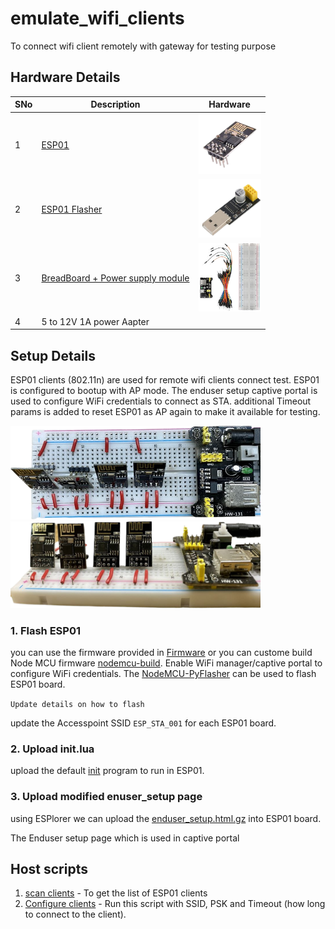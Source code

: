 # emulate_wifi_clients
To connect wifi client remotely with gateway for testing purpose

## Hardware Details

|SNo| Description | Hardware 
|---|-------------|----------
|1|[ESP01](https://amzn.eu/d/7bEEflm)|<img src="docs/ESP_01.png" alt="ESP01" hieght=100 width=100/>
|2|[ESP01 Flasher](https://amzn.eu/d/b8dwMxA)| <img src="docs/ESP01_flasher.png" alt="ESP01 Flasher" hieght=100 width=100/>
|3|[BreadBoard + Power supply module](https://amzn.eu/d/cFOHzTH)|<img src="docs/breadboard_power_supply.png" alt="breadboard power supply" hieght=100 width=100/>
|4| 5 to 12V 1A power Aapter||<img src="docs/power_adapter.png" alt="Power Adapter" hieght=100 width=100/>

## Setup Details
 ESP01 clients (802.11n) are used for remote wifi clients connect test. ESP01 is configured to bootup with AP mode. The enduser setup captive portal is used to configure WiFi credentials to connect as STA. additional Timeout params is added to reset ESP01 as AP again to make it available for testing.

<img src="docs/ESP_block_TOP_view.png" alt="TOP View" height=150 width="400"/> <img src="docs/ESP_block_Front_view.png" alt="Fron View" width="400"/>

### 1. Flash ESP01

you can use the firmware provided in [Firmware](ESP_Tools/nodemcu-release-13-modules-2022-12-18-11-19-47-integer.bin) or you can custome build Node MCU firmware [nodemcu-build](https://nodemcu-build.com/). Enable WiFi manager/captive portal to configure WiFi credentials. The [NodeMCU-PyFlasher](ESP_Tools/NodeMCU-PyFlasher_executable.zip) can be used to flash ESP01 board.

`Update details on how to flash`

update the Accesspoint SSID `ESP_STA_001` for each ESP01 board.

### 2. Upload init.lua

upload the default [init](ESP_Tools/init.lua) program to run in ESP01.

### 3. Upload modified enuser_setup page

using ESPlorer we can upload the [enduser_setup.html.gz](ESP_Tools/enduser_setup.html.gz) into ESP01 board.

The Enduser setup page which is used in captive portal

## Host scripts

1. [scan clients](./scan_clients.sh) - To get the list of ESP01 clients
2. [Configure clients](./configure_clients.sh) - Run this script with SSID, PSK and Timeout (how long to connect to the client).




